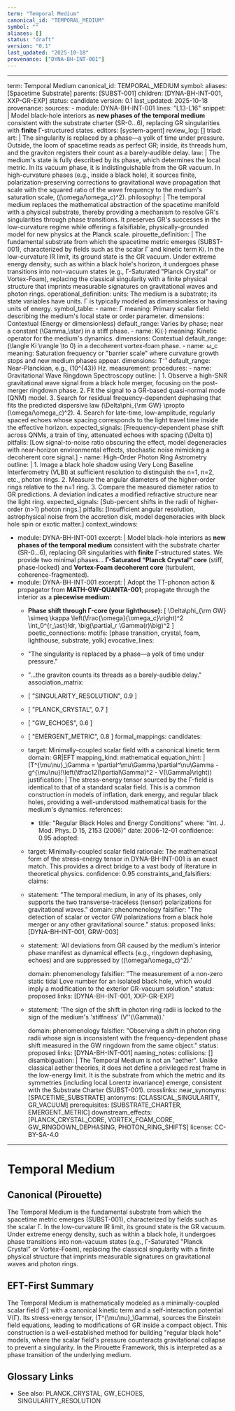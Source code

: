 ```yaml
---
term: "Temporal Medium"
canonical_id: "TEMPORAL_MEDIUM"
symbol: ""
aliases: []
status: "draft"
version: "0.1"
last_updated: "2025-10-18"
provenance: ["DYNA-BH-INT-001"]
---
```


---
term: Temporal Medium
canonical_id: TEMPORAL_MEDIUM
symbol: 
aliases: [Spacetime Substrate]
parents: [SUBST-001]
children: [DYNA-BH-INT-001, XXP-GR-EXP]
status: candidate
version: 0.1
last_updated: 2025-10-18
provenance:
  sources:
    - module: DYNA-BH-INT-001
      lines: "L13-L16"
      snippet: |
        Model black-hole interiors as **new phases of the temporal medium** consistent with the substrate charter (SR-0…6), replacing GR singularities with **finite** Γ-structured states.
  editors: [system-agent]
  review_log: []
triad:
  art: |
    The singularity is replaced by a phase—a yolk of time under pressure. Outside, the loom of spacetime reads as perfect GR; inside, its threads hum, and the graviton registers their count as a barely-audible delay.
  law: |
    The medium's state is fully described by its phase, which determines the local metric. In its vacuum phase, it is indistinguishable from the GR vacuum. In high-curvature phases (e.g., inside a black hole), it sources finite, polarization-preserving corrections to gravitational wave propagation that scale with the squared ratio of the wave frequency to the medium's saturation scale, \((\omega/\omega_c)^2\).
  philosophy: |
    The temporal medium replaces the mathematical abstraction of the spacetime manifold with a physical substrate, thereby providing a mechanism to resolve GR's singularities through phase transitions. It preserves GR's successes in the low-curvature regime while offering a falsifiable, physically-grounded model for new physics at the Planck scale.
pirouette_definition: |
  The fundamental substrate from which the spacetime metric emerges (SUBST-001), characterized by fields such as the scalar Γ and kinetic term Ki. In the low-curvature IR limit, its ground state is the GR vacuum. Under extreme energy density, such as within a black hole's horizon, it undergoes phase transitions into non-vacuum states (e.g., Γ-Saturated "Planck Crystal" or Vortex-Foam), replacing the classical singularity with a finite physical structure that imprints measurable signatures on gravitational waves and photon rings.
operational_definition:
  units: The medium is a substrate; its state variables have units. Γ is typically modeled as dimensionless or having units of energy.
  symbol_table:
    - name: Γ
      meaning: Primary scalar field describing the medium's local state or order parameter.
      dimensions: Contextual (Energy or dimensionless)
      default_range: Varies by phase; near a constant \(\Gamma_\star\) in a stiff phase.
    - name: Ki(·)
      meaning: Kinetic operator for the medium's dynamics.
      dimensions: Contextual
      default_range: \(\langle Ki \rangle \to 0\) in a decoherent vortex-foam phase.
    - name: ω_c
      meaning: Saturation frequency or "barrier scale" where curvature growth stops and new medium phases appear.
      dimensions: T⁻¹
      default_range: Near-Planckian, e.g., \(10^{43}\) Hz.
  measurement:
    procedures:
      - name: Gravitational Wave Ringdown Spectroscopy
        outline: |
          1. Observe a high-SNR gravitational wave signal from a black hole merger, focusing on the post-merger ringdown phase.
          2. Fit the signal to a GR-based quasi-normal mode (QNM) model.
          3. Search for residual frequency-dependent dephasing that fits the predicted dispersive law \(\Delta\phi_{\rm GW} \propto (\omega/\omega_c)^2\).
          4. Search for late-time, low-amplitude, regularly spaced echoes whose spacing corresponds to the light travel time inside the effective horizon.
        expected_signals: [Frequency-dependent phase shift across QNMs, a train of tiny, attenuated echoes with spacing \(\Delta t\)]
        pitfalls: [Low signal-to-noise ratio obscuring the effect, model degeneracies with near-horizon environmental effects, stochastic noise mimicking a decoherent core signal.]
      - name: High-Order Photon Ring Astrometry
        outline: |
          1. Image a black hole shadow using Very Long Baseline Interferometry (VLBI) at sufficient resolution to distinguish the n=1, n=2, etc., photon rings.
          2. Measure the angular diameters of the higher-order rings relative to the n=1 ring.
          3. Compare the measured diameter ratios to GR predictions. A deviation indicates a modified refractive structure near the light ring.
        expected_signals: [Sub-percent shifts in the radii of higher-order (n>1) photon rings.]
        pitfalls: [Insufficient angular resolution, astrophysical noise from the accretion disk, model degeneracies with black hole spin or exotic matter.]
context_windows:
  - module: DYNA-BH-INT-001
    excerpt: |
      Model black-hole interiors as **new phases of the temporal medium** consistent with the substrate charter (SR-0…6), replacing GR singularities with **finite** Γ-structured states. We provide two minimal phases... **Γ-Saturated “Planck Crystal” core** (stiff, phase-locked) and **Vortex-Foam decoherent core** (turbulent, coherence-fragmented).
  - module: DYNA-BH-INT-001
    excerpt: |
      Adopt the TT-phonon action & propagator from **MATH-GW-QUANTA-001**; propagate through the interior as a **piecewise medium**:
      - **Phase shift through Γ-core (your lighthouse):**
      \[ \Delta\phi_{\rm GW} \simeq \kappa \left(\frac{\omega}{\omega_c}\right)^2 \int_0^{r_\ast}\!dr\, \big(\partial_r \Gamma(r)\big)^2 \]
poetic_connections:
  motifs: [phase transition, crystal, foam, lighthouse, substrate, yolk]
  evocative_lines:
    - "The singularity is replaced by a phase—a yolk of time under pressure."
    - "...the graviton counts its threads as a barely-audible delay."
  association_matrix:
    - [ "SINGULARITY_RESOLUTION", 0.9 ]
    - [ "PLANCK_CRYSTAL", 0.7 ]
    - [ "GW_ECHOES", 0.6 ]
    - [ "EMERGENT_METRIC", 0.8 ]
formal_mappings:
  candidates:
    - target: Minimally-coupled scalar field with a canonical kinetic term
      domain: GR|EFT
      mapping_kind: mathematical
      equation_hint: |
        \(T^{\mu\nu}_\Gamma = \partial^\mu\Gamma\,\partial^\nu\Gamma - g^{\mu\nu}\!\left(\tfrac12(\partial\Gamma)^2 - V(\Gamma)\right)\)
      justification: |
        The stress-energy tensor sourced by the Γ-field is identical to that of a standard scalar field. This is a common construction in models of inflation, dark energy, and regular black holes, providing a well-understood mathematical basis for the medium's dynamics.
      references:
        - title: "Regular Black Holes and Energy Conditions"
          where: "Int. J. Mod. Phys. D 15, 2153 (2006)"
          date: 2006-12-01
      confidence: 0.95
  adopted:
    - target: Minimally-coupled scalar field
      rationale: The mathematical form of the stress-energy tensor in DYNA-BH-INT-001 is an exact match. This provides a direct bridge to a vast body of literature in theoretical physics.
      confidence: 0.95
constraints_and_falsifiers:
  claims:
    - statement: "The temporal medium, in any of its phases, only supports the two transverse-traceless (tensor) polarizations for gravitational waves."
      domain: phenomenology
      falsifier: "The detection of scalar or vector GW polarizations from a black hole merger or any other gravitational source."
      status: proposed
      links: [DYNA-BH-INT-001, GRW-003]
    - statement: 'All deviations from GR caused by the medium's interior phase manifest as dynamical effects (e.g., ringdown dephasing, echoes) and are suppressed by \((\omega/\omega_c)^2\).'

      domain: phenomenology
      falsifier: "The measurement of a non-zero static tidal Love number for an isolated black hole, which would imply a modification to the exterior GR-vacuum solution."
      status: proposed
      links: [DYNA-BH-INT-001, XXP-GR-EXP]
    - statement: 'The sign of the shift in photon ring radii is locked to the sign of the medium's 'stiffness' \(V''(\Gamma)\).'

      domain: phenomenology
      falsifier: "Observing a shift in photon ring radii whose sign is inconsistent with the frequency-dependent phase shift measured in the GW ringdown from the same object."
      status: proposed
      links: [DYNA-BH-INT-001]
naming_notes:
  collisions: []
  disambiguation: |
    The Temporal Medium is not an "aether". Unlike classical aether theories, it does not define a privileged rest frame in the low-energy limit. It is the substrate from which the metric and its symmetries (including local Lorentz invariance) emerge, consistent with the Substrate Charter (SUBST-001).
crosslinks:
  near_synonyms: [SPACETIME_SUBSTRATE]
  antonyms: [CLASSICAL_SINGULARITY, GR_VACUUM]
  prerequisites: [SUBSTRATE_CHARTER, EMERGENT_METRIC]
  downstream_effects: [PLANCK_CRYSTAL_CORE, VORTEX_FOAM_CORE, GW_RINGDOWN_DEPHASING, PHOTON_RING_SHIFTS]
license: CC-BY-SA-4.0
---

# Temporal Medium

## Canonical (Pirouette)
The Temporal Medium is the fundamental substrate from which the spacetime metric emerges (SUBST-001), characterized by fields such as the scalar Γ. In the low-curvature IR limit, its ground state is the GR vacuum. Under extreme energy density, such as within a black hole, it undergoes phase transitions into non-vacuum states (e.g., Γ-Saturated "Planck Crystal" or Vortex-Foam), replacing the classical singularity with a finite physical structure that imprints measurable signatures on gravitational waves and photon rings.

## EFT-First Summary
The Temporal Medium is mathematically modeled as a minimally-coupled scalar field (Γ) with a canonical kinetic term and a self-interaction potential V(Γ). Its stress-energy tensor, \(T^{\mu\nu}_\Gamma\), sources the Einstein field equations, leading to modifications of GR inside a compact object. This construction is a well-established method for building "regular black hole" models, where the scalar field's pressure counteracts gravitational collapse to prevent a singularity. In the Pirouette Framework, this is interpreted as a phase transition of the underlying medium.

## Glossary Links
- See also: PLANCK_CRYSTAL, GW_ECHOES, SINGULARITY_RESOLUTION